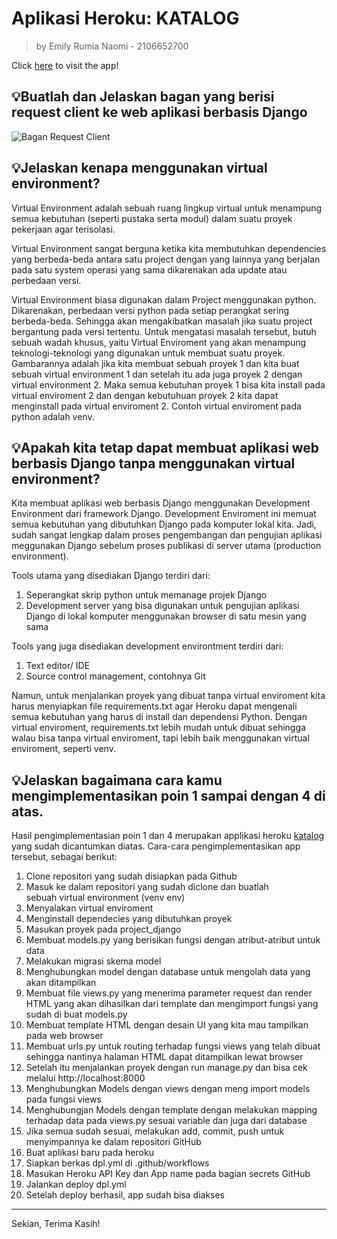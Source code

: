 # Aplikasi Heroku: KATALOG

> by Emily Rumia Naomi - 2106652700

Click [here](https://appkatalog.herokuapp.com/katalog/) to visit the app!


## 💡Buatlah dan Jelaskan bagan yang berisi request client ke web aplikasi berbasis Django
![Bagan Request Client](https://user-images.githubusercontent.com/112367959/190242874-d3a7e15e-a8ee-4234-9df5-c34594e5b2e7.png)


## 💡Jelaskan kenapa menggunakan virtual environment?
Virtual Environment adalah sebuah ruang lingkup virtual untuk menampung semua kebutuhan (seperti pustaka serta modul) dalam suatu proyek pekerjaan agar terisolasi.

Virtual Environment sangat berguna ketika kita membutuhkan dependencies yang berbeda-beda antara satu project dengan yang lainnya yang berjalan pada satu system operasi yang sama dikarenakan ada update atau perbedaan versi.

Virtual Environment biasa digunakan dalam Project menggunakan python. Dikarenakan, perbedaan versi python pada setiap perangkat sering berbeda-beda. Sehingga akan mengakibatkan masalah jika suatu project bergantung pada versi tertentu. Untuk mengatasi masalah tersebut, butuh sebuah wadah khusus, yaitu Virtual Enviroment yang akan menampung teknologi-teknologi yang digunakan untuk membuat suatu proyek. Gambarannya adalah jika kita membuat sebuah proyek 1 dan kita buat sebuah virtual environment 1 dan setelah itu ada juga proyek 2 dengan virtual environment 2. Maka semua kebutuhan proyek 1 bisa kita install pada virtual enviroment 2 dan dengan kebutuhuan proyek 2 kita dapat menginstall pada virtual enviroment 2. Contoh virtual enviroment pada python adalah venv.

## 💡Apakah kita tetap dapat membuat aplikasi web berbasis Django tanpa menggunakan virtual environment?
Kita membuat aplikasi web berbasis Django menggunakan Development Environment dari framework Django. Development Enviroment ini memuat semua kebutuhan yang dibutuhkan Django pada komputer lokal kita. Jadi, sudah sangat lengkap dalam proses pengembangan dan pengujian aplikasi meggunakan Django sebelum proses publikasi di server utama (production environment).

Tools utama yang disediakan Django terdiri dari:
1. Seperangkat skrip python untuk memanage projek Django
2. Development server yang bisa digunakan untuk pengujian aplikasi Django di lokal komputer menggunakan browser di satu mesin yang sama 

Tools yang juga disediakan development environtment terdiri dari:
1. Text editor/ IDE 
2. Source control management, contohnya Git

Namun, untuk menjalankan proyek yang dibuat tanpa virtual enviroment kita harus menyiapkan file requirements.txt agar Heroku dapat mengenali semua kebutuhan yang harus di install dan dependensi Python. Dengan virtual enviroment, requirements.txt lebih mudah untuk dibuat sehingga  walau bisa tanpa virtual enviroment, tapi lebih baik menggunakan virtual enviroment, seperti venv.

## 💡Jelaskan bagaimana cara kamu mengimplementasikan poin 1 sampai dengan 4 di atas.
Hasil pengimplementasian poin 1 dan 4 merupakan applikasi heroku [katalog](https://appkatalog.herokuapp.com/katalog/) yang sudah dicantumkan diatas. Cara-cara pengimplementasikan app tersebut, sebagai berikut:

1. Clone repositori yang sudah disiapkan pada Github
2. Masuk ke dalam repositori yang sudah diclone dan buatlah sebuah virtual environment (venv env)
3. Menyalakan virtual enviroment 
4. Menginstall dependecies yang dibutuhkan proyek 
5. Masukan proyek pada project_django
6. Membuat models.py yang berisikan fungsi dengan atribut-atribut untuk data
7. Melakukan migrasi skema model
8. Menghubungkan model dengan database untuk mengolah data yang akan ditampilkan
9. Membuat file views.py yang menerima parameter request dan render HTML yang akan dihasilkan dari template dan mengimport fungsi yang sudah di buat models.py
10. Membuat template HTML dengan desain UI yang kita mau tampilkan pada web browser
11. Membuat urls.py untuk routing terhadap fungsi views yang telah  dibuat sehingga nantinya halaman HTML dapat ditampilkan lewat browser
12. Setelah itu menjalankan proyek dengan run manage.py dan bisa cek melalui http://localhost:8000 
13. Menghubungkan Models dengan views dengan meng import models pada fungsi views
14. Menghubungjan Models dengan template dengan melakukan mapping terhadap data pada views.py sesuai variable dan juga dari database 
15. Jika semua sudah sesuai, melakukan add, commit, push untuk menyimpannya ke dalam repositori GitHub
16. Buat aplikasi baru pada heroku
17. Siapkan berkas dpl.yml di .github/workflows 
18. Masukan Heroku API Key dan App name pada bagian secrets GitHub
19. Jalankan deploy dpl.yml 
20. Setelah deploy berhasil, app sudah bisa diakses 

<hr>
Sekian, Terima Kasih!

